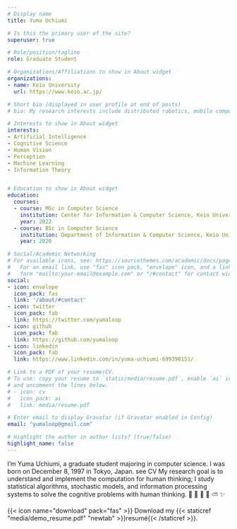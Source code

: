 ```yaml
---
# Display name
title: Yuma Uchiumi

# Is this the primary user of the site?
superuser: true

# Role/position/tagline
role: Graduate Student

# Organizations/Affiliations to show in About widget
organizations:
- name: Keio University
  url: https://www.keio.ac.jp/

# Short bio (displayed in user profile at end of posts)
# bio: My research interests include distributed robotics, mobile computing and programmable matter.

# Interests to show in About widget
interests:
- Artificial Intelligence
- Cognitive Science
- Human Vision
- Perception
- Machine Learning
- Information Theory


# Education to show in About widget
education:
  courses:
  - course: MSc in Computer Science
    institution: Center for Information & Computer Science, Keio University, Japan.
    year: 2022
  - course: BSc in Computer Science
    institution: Department of Information & Computer Science, Keio University, Japan.
    year: 2020

# Social/Academic Networking
# For available icons, see: https://sourcethemes.com/academic/docs/page-builder/#icons
#   For an email link, use "fas" icon pack, "envelope" icon, and a link in the
#   form "mailto:your-email@example.com" or "/#contact" for contact widget.
social:
- icon: envelope
  icon_pack: fas
  link: '/about/#contact'
- icon: twitter
  icon_pack: fab
  link: https://twitter.com/yumaloop
- icon: github
  icon_pack: fab
  link: https://github.com/yumaloop
- icon: linkedin
  icon_pack: fab
  link: https://www.linkedin.com/in/yuma-uchiumi-699398151/

# Link to a PDF of your resume/CV.
# To use: copy your resume to `static/media/resume.pdf`, enable `ai` icons in `params.toml`, 
# and uncomment the lines below.
# - icon: cv
#   icon_pack: ai
#   link: media/resume.pdf

# Enter email to display Gravatar (if Gravatar enabled in Config)
email: "yumaloop@gmail.com"

# Highlight the author in author lists? (true/false)
highlight_name: false
---
```


I’m Yuma Uchiumi, a graduate student majoring in computer science. I was born on December 8, 1997 in Tokyo, Japan. see CV
My research goal is to understand and implement the computation for human thinking; I study statistical algorithms, stochastic models, and information processing systems to solve the cognitive problems with human thinking. 👻 🍭 🦄 🌈 ⛅ ✨

{{< icon name="download" pack="fas" >}} Download my {{< staticref "media/demo_resume.pdf" "newtab" >}}resumé{{< /staticref >}}.
